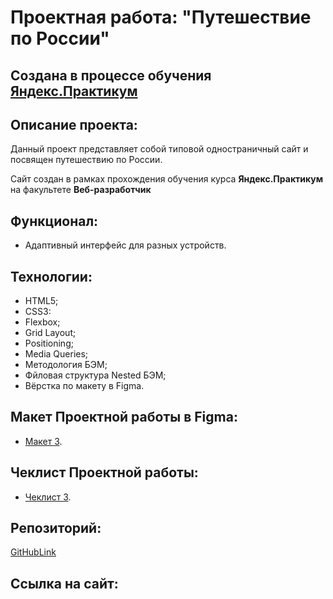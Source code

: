# Проектная работа: "Путешествие по России"

## Создана в процессе обучения [Яндекс.Практикум](https://praktikum.yandex.ru/)


## Описание проекта:
Данный проект представляет собой типовой одностраничный сайт и посвящен путешествию по России.

Сайт создан в рамках прохождения обучения курса **Яндекс.Практикум** на факультете **Веб-разработчик**

## Функционал:
- Адаптивный интерфейс для разных устройств.

## Технологии:
- HTML5;
- CSS3:
- Flexbox;
- Grid Layout;
- Positioning;
- Media Queries;
- Методология БЭМ;
- Фйловая структура Nested БЭМ;
- Вёрстка по макету в Figma.

## Макет Проектной работы в Figma:
- [Макет 3](https://www.figma.com/file/5S2WSbEFL6awjVWJ0NWL8Q/Sprint-3_-Russia-_-desktop-mobile?node-id=28503%3A0).

## Чеклист Проектной работы:

- [Чеклист 3](https://code.s3.yandex.net/web-developer/checklists/new-program/checklist-3/index.html).

## Репозиторий:

[GitHubLink](https://github.com/Dimitry364/how-to-learn)

## Ссылка на сайт:
